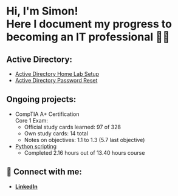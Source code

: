 <h1>Hi, I'm Simon! <br/>
<a>Here I document my progress to becoming an IT professional 👨‍💻</a></h1>

<h2>Active Directory:</h2>

- [Active Directory Home Lab Setup](https://github.com/rohrersimon/Active-Directory-Home-Lab)
- [Active Directory Password Reset](https://github.com/rohrersimon/Active-Directory-Password-Reset)

<h2>Ongoing projects:</h2>

- CompTIA A+ Certification <br/>
  Core 1 Exam:
    - Official study cards learned: 97 of 328
    - Own study cards: 14 total
    - Notes on objectives: 1.1 to 1.3 (5.7 last objective)
- [Python scripting](https://github.com/rohrersimon/Python-for-Everybody)
    - Completed 2.16 hours out of 13.40 hours course

<h2> 🤳 Connect with me:</h2>

- <b>[LinkedIn](https://www.linkedin.com/in/rohrersimon/)</b>
